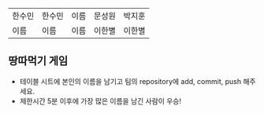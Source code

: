 <table>
      <tbody>
        <tr>
          <td>한수민</td>
          <td>한수민</td>
          <td>이름</td>
          <td>문성원</td>
          <td>박지훈</td>
        </tr>
        <tr>
          <td>이름</td>
          <td>이름</td>
          <td>이름</td>
          <td>이한별</td>
          <td>이한별</td>
        </tr>
      </tbody>
</table>

## 땅따먹기 게임

- 테이블 시트에 본인의 이름을 남기고 팀의 repository에 add, commit, push 해주세요.
- 제한시간 5분 이후에 가장 많은 이름을 남긴 사람이 우승!
